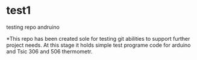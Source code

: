 test1
=====

testing repo andruino

*This repo has been created sole for testing git abilities to support further project needs.
At this stage it holds simple test programe code for arduino and Tsic 306 and 506 thermometr. 


